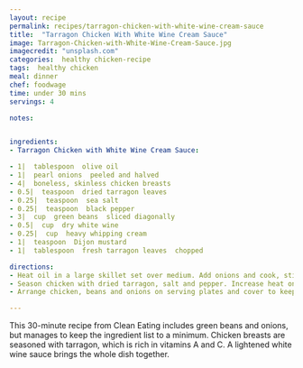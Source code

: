 ```yaml
---
layout: recipe
permalink: recipes/tarragon-chicken-with-white-wine-cream-sauce
title:  "Tarragon Chicken With White Wine Cream Sauce"
image: Tarragon-Chicken-with-White-Wine-Cream-Sauce.jpg
imagecredit: "unsplash.com"
categories:  healthy chicken-recipe
tags:  healthy chicken
meal: dinner
chef: foodwage
time: under 30 mins
servings: 4

notes:


ingredients:
- Tarragon Chicken with White Wine Cream Sauce:

- 1|  tablespoon  olive oil
- 1|  pearl onions  peeled and halved
- 4|  boneless, skinless chicken breasts
- 0.5|  teaspoon  dried tarragon leaves
- 0.25|  teaspoon  sea salt
- 0.25|  teaspoon  black pepper
- 3|  cup  green beans  sliced diagonally
- 0.5|  cup  dry white wine
- 0.25|  cup  heavy whipping cream
- 1|  teaspoon  Dijon mustard
- 1|  tablespoon  fresh tarragon leaves  chopped

directions:
- Heat oil in a large skillet set over medium. Add onions and cook, stirring frequently, until softened, about 2 minutes.
- Season chicken with dried tarragon, salt and pepper. Increase heat on skillet to medium-high. Add chicken and cook until browned on one side, about 5 minutes. Turn chicken over and add beans; cook until beans are tender and chicken is no longer pink inside, about 5–7 minutes more.
- Arrange chicken, beans and onions on serving plates and cover to keep warm. Add wine to skillet, scraping any browned bits from the bottom of the pan. Cook until reduced by half, about 3–4 minutes. Add cream and mustard, stirring to combine. Continue cooking until sauce is thick enough to coat the back of a spoon, 1–2 minutes more. Pour sauce over chicken, dividing evenly. Garnish with fresh tarragon.

---
```


This 30-minute recipe from Clean Eating includes green beans and onions, but manages to keep the ingredient list to a minimum. Chicken breasts are seasoned with tarragon, which is rich in vitamins A and C. A lightened white wine sauce brings the whole dish together.